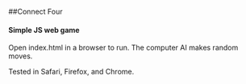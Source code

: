 ##Connect Four

#### Simple JS web game

Open index.html in a browser to run. The computer AI makes random moves.

Tested in Safari, Firefox, and Chrome.